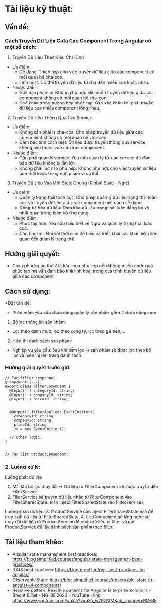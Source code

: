 # Tài liệu kỹ thuật:

## Vấn đề:

### Cách Truyền Dữ Liệu Giữa Các Component Trong Angular có một số cách:

1. Truyền Dữ Liệu Theo Kiểu Cha-Con

- Ưu điểm:
  - Dễ dàng: Thích hợp cho việc truyền dữ liệu giữa các component có mối quan hệ cha-con.
  - Linh hoạt: Có thể truyền dữ liệu từ cha đến nhiều con khác nhau.
- Nhược điểm:
  - Giới hạn phạm vi: Không phù hợp khi muốn truyền dữ liệu giữa các component không có mối quan hệ cha-con.
  - Khó khăn trong trường hợp phức tạp: Gặp khó khăn khi phải truyền dữ liệu qua nhiều component lồng nhau.

2. Truyền Dữ Liệu Thông Qua Các Service

- Ưu điểm:
  - Không cần phải là cha-con: Cho phép truyền dữ liệu giữa các component không có mối quan hệ cha-con.
  - Đảm bảo tính cách biệt: Dữ liệu được truyền thông qua service không phụ thuộc vào cấu trúc component.
- Nhược điểm:
  - Cần phải quản lý service: Yêu cầu quản lý tốt các service để đảm bảo dữ liệu không bị lẫn lộn.
  - Không phải lúc nào phù hợp: Không phù hợp cho việc truyền dữ liệu tạm thời hoặc trong một phạm vi cụ thể.

3. Truyền Dữ Liệu Vào Một State Chung (Global State - Ngrx)

- Ưu điểm:
  - Quản lý trạng thái toàn cục: Cho phép quản lý dữ liệu trạng thái toàn cục và truyền dữ liệu giữa các component một cách dễ dàng.
  - Đồng bộ hóa dữ liệu: Đảm bảo dữ liệu trạng thái luôn đồng bộ và nhất quán trong toàn bộ ứng dụng.
- Nhược điểm:
  - Phức tạp hơn: Yêu cầu hiểu biết về Ngrx và quản lý trạng thái toàn cục.
  - Cần học hỏi: Đòi hỏi thời gian để hiểu và triển khai các khái niệm liên quan đến quản lý trạng thái.

## Hướng giải quyết:

- Chọn phương án thứ 2 là lựa chọn phù hợp nếu không muốn code quá phức tạp mà vẫn đảm bảo tính linh hoạt trong quá trình truyền dữ liệu giửa các component.

## Cách sử dụng:

\*Đặt vấn đề:

- Phần mềm yêu cầu chức năng quản lý sản phẩm gồm 2 chức năng con:

1. Bộ lọc thông tin sản phẩm:

- Lọc theo danh mục, lọc theo công ty, lọc theo giá tiền,...

2. Hiển thị danh sách sản phẩm:

- Nghiệp vụ yêu cầu: Sau khi bấm lọc -> sản phẩm sẽ được lọc theo bộ lọc và hiển thị lên trang danh sách.

### Hướng giải quyết trước giờ:

```
// Tạo filter componnet.
@Component({...})
export class FilterComponent {
  @Input('') categoryId: string;
  @Input('') companyId: string;
  @Input('') priceId: string;


  @Output() filterApplied: EventEmitter<{
    categoryId: string,
    companyId: string,
    priceId: string
    }> = new EventEmitter();

  // Other logic.
}


// Tạo list productComponent:
```

### 2. Luồng xử lý:
Luồng phát dữ liệu

1. Mỗi khi bộ lọc thay đỗi -> Dữ liệu từ FilterComponent sẽ được truyền đến FilterService.
2. FilterService sẽ truyền dữ liệu nhận từ FilterComponent vào FilterSharedState. (cần inject FilterSharedState vào FilterService);

Luồng nhận dữ liệu: 
3. ProductService cần inject FilterSharedState vào để truy suất dữ liệu từ FilterSharedState.
4. ListComponent sẽ lắng nghe sự thay đỗi dữ liệu từ ProductService để nhận dữ liệu từ filter và gọi ProductService để lấy dánh sách sản phẩm theo filter.

## Tài liệu tham khảo:

- Angular state mananement best practices: https://blog.simplified.courses/angular-state-management-best-practices/
- RXJS best practices: https://blog.brecht.io/rxjs-best-practices-in-angular/
- Observable State: https://blog.simplified.courses/observable-state-in-angular-ui-components/
- Reactive pattern: Reactive patterns for Angular Enterprise Solutions - Brecht Billiet - NG-BE 2023 - YouTube - link: https://www.youtube.com/watch?v=58h_w7PzNtM&ab_channel=NG-BE
